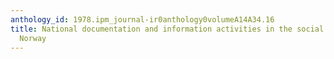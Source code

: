 ```yaml
---
anthology_id: 1978.ipm_journal-ir0anthology0volumeA14A34.16
title: National documentation and information activities in the social sciences in
  Norway
---
```

